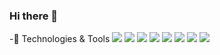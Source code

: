 ### Hi there 👋



-🔧 Technologies & Tools
![](https://img.shields.io/badge/OS-Linux-informational?style=&logo=linux&logoColor=white&color=dd4814)
![](https://img.shields.io/badge/OS-Windows-informational?style=&logo=windows&logoColor=white&color=00A4EF)
![](https://img.shields.io/badge/Editor-Visual_Studio-informational?style=flat&logo=visual-studio&logoColor=white&color=5d2b90)
![](https://img.shields.io/badge/Code-.Net-informational?style=flat&logo=dotnet&logoColor=white&color=7014e8)
![](https://img.shields.io/badge/-Blazor-purple?logo=blazor)
![](https://img.shields.io/badge/-Python-lightgrey%20?logo=python)
![](https://img.shields.io/badge/-Conda-%2344A833%20?logo=anaconda)
![](https://img.shields.io/badge/-Postgre-%234169E1?logo=postgresql)
